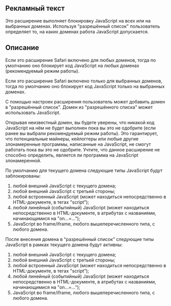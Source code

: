 
## Рекламный текст

Это расширение выполняет блокировку JavaScript на всех или на выбранных доменах. Используя "разрешённый список" пользователь определяет то, на каких доменах работа JavaScript допускается.



## Описание

Если это расширение Safari включено для любых доменов, тогда по умолчанию оно блокирует код JavaScript на любых доменах (рекомендуемый режим работы).

Если это расширение Safari включено только для выбранных доменов, тогда по умолчанию оно блокирует код JavaScript только на выбранных доменах.

С помощью настроек расширения пользователь может добавить домен в "разрешённый список". Домен из "разрешённого списка" может использовать JavaScript.

Открывая неизвестный домен, вы будете уверены, что никакой код JavaScript на нём не будет выполнен пока вы это не одобрите (если ранее вы выбрали рекомендуемый режим работы). Это гарантирует, что потенциальные майнеры, кейлоггеры или любые другие злонамеренные программы, написанные на JavaScript, не смогут работать пока вы это не одобрите. Учтите, что данное расширение не способно определить, является ли программа на JavaScript злонамеренной.

По умолчанию для текущего домена следующие типы JavaScript будут заблокированы:
1) любой внешний JavaScript с текущего домена;
2) любой внешний JavaScript с третьей стороны;
3) любой встроенный JavaScript (может находиться непосредственно в HTML-документе, в тегах "script”);
4) любой линейный (событийный) JavaScript (может находиться непосредственно в HTML-документе, в атрибутах с названиями, начинающимися на "on…=…”);
5) JavaScript во frame/iframe, любого вышеперечисленного типа, с любого домена.

После внесения домена в "разрешённый список” следующие типы JavaScript в рамках текущего домена будут активны:
1) любой внешний JavaScript с текущего домена;
2) любой внешний JavaScript с третьей стороны;
3) любой встроенный JavaScript (может находиться непосредственно в HTML-документе, в тегах "script”);
4) любой линейный (событийный) JavaScript (может находиться непосредственно в HTML-документе, в атрибутах с названиями, начинающимися на "on…=…”);
5) JavaScript во frame/iframe, любого вышеперечисленного типа, с любого домена.
